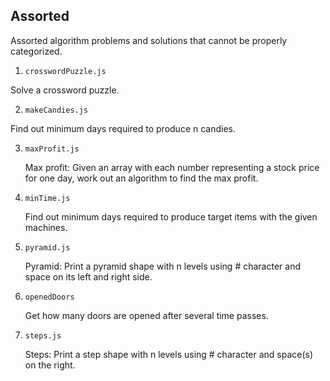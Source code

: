 ## Assorted

Assorted algorithm problems and solutions that cannot be properly categorized.

1. `crosswordPuzzle.js`

Solve a crossword puzzle.

2. `makeCandies.js`

Find out minimum days required to produce n candies.

3. `maxProfit.js`

   Max profit: Given an array with each number representing a stock price for one day, work out an algorithm to find the max profit.

4. `minTime.js`

   Find out minimum days required to produce target items with the given machines.

5. `pyramid.js`

   Pyramid: Print a pyramid shape with n levels using # character and space on its left and right side.

6. `openedDoors`

   Get how many doors are opened after several time passes.

7. `steps.js`

   Steps: Print a step shape with n levels using # character and space(s) on the right.
